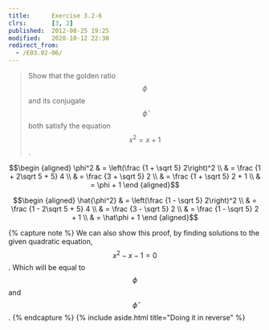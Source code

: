 ```yaml
---
title:      Exercise 3.2-6
clrs:       [3, 2]
published:  2012-08-25 19:25
modified:   2020-10-12 22:30
redirect_from:
  - /E03.02-06/
---
```


> Show that the golden ratio $$\phi$$ and its conjugate $$\hat\phi$$ both satisfy the equation $$x^2 = x + 1$$.

$$\begin {aligned}
\phi^2 & = \left(\frac {1 + \sqrt 5} 2\right)^2 \\
       & = \frac {1 + 2\sqrt 5 + 5} 4 \\
       & = \frac {3 + \sqrt 5} 2 \\
       & = \frac {1 + \sqrt 5} 2 + 1 \\
       & = \phi + 1
\end {aligned}$$

$$\begin {aligned}
\hat{\phi^2} & = \left(\frac {1 - \sqrt 5} 2\right)^2 \\
             & = \frac {1 - 2\sqrt 5 + 5} 4 \\
             & = \frac {3 - \sqrt 5} 2 \\
             & = \frac {1 - \sqrt 5} 2 + 1 \\
             & = \hat\phi + 1
\end {aligned}$$

{% capture note %}
We can also show this proof, by finding solutions to the given quadratic equation, $$x^2 - x - 1 = 0$$. Which will be equal to $$\phi$$ and $$\hat\phi$$.
{% endcapture %}
{% include aside.html title="Doing it in reverse" %}
